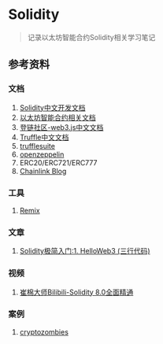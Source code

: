 # Solidity
> 记录以太坊智能合约Solidity相关学习笔记

## 参考资料

### 文档
1. [Solidity中文开发文档](https://solidity-cn.readthedocs.io/zh/develop/index.html)
2. [以太坊智能合约相关文档](https://ethereum.org/zh/developers/docs/smart-contracts/)
3. [登链社区-web3.js中文文档](https://learnblockchain.cn/docs/web3.js/index.html)
4. [Truffle中文文档](https://learnblockchain.cn/docs/truffle/)
5. [trufflesuite](https://trufflesuite.com/)
6. [openzeppelin](https://docs.openzeppelin.com/)
7. ERC20/ERC721/ERC777
8. [Chainlink Blog](https://blog.chain.link/)

### 工具
1. [Remix](http://remix.ethereum.org/)


### 文章
1. [Solidity极简入门:1. HelloWeb3 (三行代码)](https://mirror.xyz/ninjak.eth/WfM30QbSWB2_-9t98g05unTmb_2ZXucOAZMPDa7MX48)


### 视频
1. [崔棉大师Bilibili-Solidity 8.0全面精通](https://space.bilibili.com/286084162/channel/collectiondetail?sid=296410)


### 案例
1. [cryptozombies](https://cryptozombies.io/)

